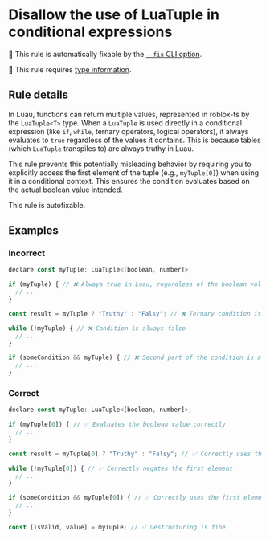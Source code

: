 # Disallow the use of LuaTuple in conditional expressions

🔧 This rule is automatically fixable by the [`--fix` CLI option](https://eslint.org/docs/latest/user-guide/command-line-interface#--fix).

💭 This rule requires [type information](https://typescript-eslint.io/linting/typed-linting).

<!-- end auto-generated rule header -->
<!-- Do not manually modify this header. Run: `npm run eslint-docs` -->

## Rule details

In Luau, functions can return multiple values, represented in roblox-ts by the
`LuaTuple<T>` type. When a `LuaTuple` is used directly in a conditional
expression (like `if`, `while`, ternary operators, logical operators), it always
evaluates to `true` regardless of the values it contains. This is because tables
(which `LuaTuple` transpiles to) are always truthy in Luau.

This rule prevents this potentially misleading behavior by requiring you to
explicitly access the first element of the tuple (e.g., `myTuple[0]`) when using
it in a conditional context. This ensures the condition evaluates based on the
actual boolean value intended.

This rule is autofixable.

## Examples

### Incorrect

```js
declare const myTuple: LuaTuple<[boolean, number]>;

if (myTuple) { // ❌ Always true in Luau, regardless of the boolean value
  // ...
}

const result = myTuple ? "Truthy" : "Falsy"; // ❌ Ternary condition is always true

while (!myTuple) { // ❌ Condition is always false
  // ...
}

if (someCondition && myTuple) { // ❌ Second part of the condition is always true
  // ...
}
```

### Correct

```js
declare const myTuple: LuaTuple<[boolean, number]>;

if (myTuple[0]) { // ✅ Evaluates the boolean value correctly
  // ...
}

const result = myTuple[0] ? "Truthy" : "Falsy"; // ✅ Correctly uses the first element

while (!myTuple[0]) { // ✅ Correctly negates the first element
  // ...
}

if (someCondition && myTuple[0]) { // ✅ Correctly uses the first element in the logical expression
  // ...
}

const [isValid, value] = myTuple; // ✅ Destructuring is fine
```

